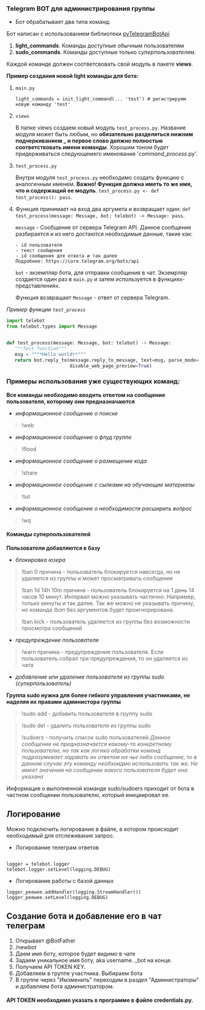 ### Telegram BOT для администрирования группы
- Бот обрабатывает два типа команд:

Бот написан с использованием библиотеки [pyTelegramBotApi](https://github.com/eternnoir/pyTelegramBotAPI)
1. **light_commands**. Команды доступные обычным пользователям
2. **sudo_commands**. Команды доступные только _суперпользователям_. 

Каждой команде должен соответсвовать свой модуль в пакете **views**.

**Пример создания новой light команды для бота:**

1. ```main.py```

    ```light_commands = init_light_command(... 'test') # регистрируем новую команду 'test'```

2. ```views```

    В папке views создаем новый модуль ```test_process.py```. Название модуля может быть любым, но **обязательно
    разделяться нижним подчеркиванием _ и первое слово должно полностью соответствовать имени команды**.
    Хорошим тоном будет придерживаться следующемего именования '_command_process_.py'.
3. ```test_process.py```

    Внутри модуля ```test_process.py``` необходимо создать функцию с аналогичным именем.
    **Важно! Функция должна иметь то же имя, что и содержащий ее модуль**.
    ```test_process.py <- def test_process(): pass```.
 4. Функция принимает на вход два аргумета и возвращает один:
    ```def test_process(message: Message, bot: telebot) -> Message: pass```.
    
    ```message``` - Сообщение от сервера Telegram API. Данное сообщение разбирается и из него
    достаются необходимые данные, такие как:
    
        - id пользователя
        - текст сообщения
        - id сообщения для ответа и так далее
        Подробнее: https://core.telegram.org/bots/api
        
    ```bot``` - экземпляр бота, для отправки сообщения в чат. Экземрляр создается один раз в ```main.py```
    и затем используется в функциях-представлениях.
    
    Функция возвращает ```Message``` - ответ от сервера Telegram.
    
 _Пример функции ```test_process```_
 
 ```python
import telebot
from telebot.types import Message


def test_process(message: Message, bot: telebot) -> Message:
    """Test function"""
    msg = """*Hello world!*"""
    return bot.reply_to(message.reply_to_message, text=msg, parse_mode='markdown',
                        disable_web_page_preview=True)
```

### Примеры использования уже существующих команд:

**Все команды необходимо вводить ответом на сообщение пользователя, которому они предназначаются**

- _информационное сообщение о поиске_
> !web

- _информационное сообщение о флуд группе_
> !flood

- _информационное сообщение о размещение кода_
> !share

- _информационное сообщение с сылками на обучающие материалы_
> !tut

- _информационное сообщение о необходимости расширить вопрос_
> !wq

#### Команды суперпользователей

**Пользователи добавляются в базу**

- _блокировка юзера_
> !ban 0 причина - пользователь блокируется навсегда, но не удаляется из группы и может просматривать сообщения

> !ban 1d 14h 10m причина - пользователь блокируется на 1 день 14 часов 10 минут. Интервал можно указывать частично. Например, только 
минуты и так далее. Так же можно не указывать причину, но команда *!ban* без аргументов будет проигнорирована.

> !ban kick - пользователь удаляется из группы без возможности просмотра сообщений

- _предупреждение пользователя_

> !warn причина - предупреждение пользователя. Если пользователь собрал три предупреждения, то он удаляется из чата

- _добавление или удаление пользователя из группы sudo (суперпользователь)_

**Группа sudo нужна для более гибкого управления участниками, не наделяя их правами администора группы**

> !sudo add - добавить пользователя в группу sudo

> !sudo del - удалить пользователя из группы sudo
>
> !sudoers - получить список sudo пользователей
> *Данное сообщение не предназначается какому-то конкретному пользователю, но так как логика
>  обработки команд подразумевает задавать их ответом на чье либо сообщение, то в данном
>  случае эту команду необхоидмо использовать так же. Не имеет значения на сообщение какого
>  пользователя будет она указана*

Информация о выполненной команде sudo/sudoers приходит от бота в частном сообщении пользователю, который инициировал ее.


## Логирование 
Можно подключить логирование в файле, в котором происходит необходимый для отслеживания запрос.

- Логирование телеграм ответов

```import logging

logger = telebot.logger
telebot.logger.setLevel(logging.DEBUG)
```

- Логирование работы с базой данных

```logger_peewee = logging.getLogger('peewee')
logger_peewee.addHandler(logging.StreamHandler())
logger_peewee.setLevel(logging.DEBUG)
```

## Создание бота и добавление его в чат телеграм

1. Открывает @BotFather
2. /newbot
3. Даем имя боту, которое будет видимо в чате
4. Задаем уникальное имя боту, aka username. _bot на конце.
5. Получаем API TOKEN KEY.
6. Добавляем в группе участника. Выбираем бота
7. В группе через "Имзменить" переходим в раздел "Администраторы" и добавляем бота администратором.

#### API TOKEN необходимо указать в программе в файле credentials.py.
